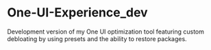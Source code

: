 # One-UI-Experience_dev
Development version of my One UI optimization tool featuring custom debloating by using presets and the ability to restore packages.
